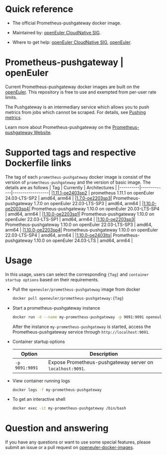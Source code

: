 # Quick reference

- The official Prometheus-pushgateway docker image.

- Maintained by: [openEuler CloudNative SIG](https://gitee.com/openeuler/cloudnative).

- Where to get help: [openEuler CloudNative SIG](https://gitee.com/openeuler/cloudnative), [openEuler](https://gitee.com/openeuler/community).

# Prometheus-pushgateway | openEuler
Current Prometheus-pushgateway docker images are built on the [openEuler](https://repo.openeuler.org/). This repository is free to use and exempted from per-user rate limits.

The Pushgateway is an intermediary service which allows you to push metrics from jobs which cannot be scraped. For details, see [Pushing metrics](https://prometheus.io/docs/instrumenting/pushing/).

Learn more about Prometheus-pushgateway on the [Prometheus-pushgateway Website](https://prometheus.io/docs/practices/pushing/).

# Supported tags and respective Dockerfile links
The tag of each `prometheus-pushgateway` docker image is consist of the version of `prometheus-pushgateway` and the version of basic image. The details are as follows
|    Tag   |  Currently  |   Architectures  |
|----------|-------------|------------------|
|[1.11.1-oe2403sp2](https://gitee.com/openeuler/openeuler-docker-images/blob/master/Cloud/prometheus-pushgateway/1.11.1/24.03-lts-sp2/Dockerfile) | prometheus 1.11.1 on openEuler 24.03-LTS-SP2 | amd64, arm64 |
|[1.7.0-oe2203sp3](https://gitee.com/openeuler/openeuler-docker-images/blob/master/Cloud/prometheus-pushgateway/1.7.0/22.03-lts-sp3/Dockerfile)| Prometheus-pushgateway 1.7.0 on openEuler 22.03-LTS-SP3 | amd64, arm64 |
|[1.10.0-oe2003sp4](https://gitee.com/openeuler/openeuler-docker-images/blob/master/Cloud/prometheus-pushgateway/1.10.0/20.03-lts-sp4/Dockerfile)| Prometheus-pushgateway 1.10.0 on openEuler 20.03-LTS-SP4 | amd64, arm64 |
|[1.10.0-oe2203sp1](https://gitee.com/openeuler/openeuler-docker-images/blob/master/Cloud/prometheus-pushgateway/1.10.0/22.03-lts-sp1/Dockerfile)| Prometheus-pushgateway 1.10.0 on openEuler 22.03-LTS-SP1 | amd64, arm64 |
|[1.10.0-oe2203sp3](https://gitee.com/openeuler/openeuler-docker-images/blob/master/Cloud/prometheus-pushgateway/1.10.0/22.03-lts-sp3/Dockerfile)| Prometheus-pushgateway 1.10.0 on openEuler 22.03-LTS-SP3 | amd64, arm64 |
|[1.10.0-oe2203sp4](https://gitee.com/openeuler/openeuler-docker-images/blob/master/Cloud/prometheus-pushgateway/1.10.0/22.03-lts-sp4/Dockerfile)| Prometheus-pushgateway 1.10.0 on openEuler 22.03-LTS-SP4 | amd64, arm64 |
|[1.10.0-oe2403lts](https://gitee.com/openeuler/openeuler-docker-images/blob/master/Cloud/prometheus-pushgateway/1.10.0/24.03-lts/Dockerfile)| Prometheus-pushgateway 1.10.0 on openEuler 24.03-LTS | amd64, arm64 |

# Usage
In this usage, users can select the corresponding `{Tag}` and `container startup options` based on their requirements.

- Pull the `openeuler/prometheus-pushgateway` image from docker

	```bash
	docker pull openeuler/prometheus-pushgateway:{Tag}
	```
	
- Start a prometheus-pushgateway instance

	```bash
	docker run -d --name my-prometheus-pushgateway -p 9091:9091 openeuler/prometheus-pushgateway:{Tag}
	```
	After the instance `my-prometheus-pushgateway` is started, access the Prometheus-pushgateway service through `http://localhost:9091`.

- Container startup options

	| Option | Description |
	|--|--|
	| `-p 9091:9091` | Expose Prometheus-pushgateway server on `localhost:9091`. |

- View container running logs

	```bash
	docker logs -f my-prometheus-pushgateway
	```

- To get an interactive shell

	```bash
	docker exec -it my-prometheus-pushgateway /bin/bash
	```

# Question and answering
If you have any questions or want to use some special features, please submit an issue or a pull request on [openeuler-docker-images](https://gitee.com/openeuler/openeuler-docker-images).